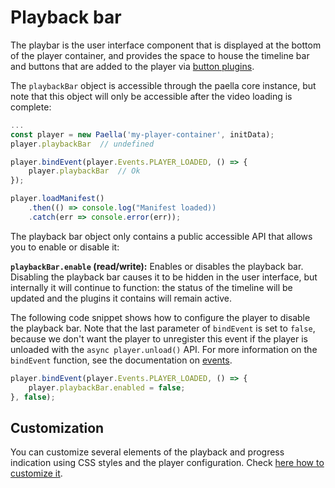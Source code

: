 # Playback bar

The playbar is the user interface component that is displayed at the bottom of the player container, and provides the space to house the timeline bar and buttons that are added to the player via [button plugins](button_plugin.md).

The `playbackBar` object is accessible through the paella core instance, but note that this object will only be accessible after the video loading is complete:

```js
...
const player = new Paella('my-player-container', initData);
player.playbackBar  // undefined

player.bindEvent(player.Events.PLAYER_LOADED, () => {
    player.playbackBar  // Ok
});

player.loadManifest()
    .then(() => console.log("Manifest loaded))
    .catch(err => console.error(err));
```

The playback bar object only contains a public accessible API that allows you to enable or disable it:

**`playbackBar.enable` (read/write):** Enables or disables the playback bar. Disabling the playback bar causes it to be hidden in the user interface, but internally it will continue to function: the status of the timeline will be updated and the plugins it contains will remain active.

The following code snippet shows how to configure the player to disable the playback bar. Note that the last parameter of `bindEvent` is set to `false`, because we don't want the player to unregister this event if the player is unloaded with the `async player.unload()` API. For more information on the `bindEvent` function, see the documentation on [events](events.md).

```js
player.bindEvent(player.Events.PLAYER_LOADED, () => {
    player.playbackBar.enabled = false;
}, false);
```

## Customization

You can customize several elements of the playback and progress indication using CSS styles and the player configuration. Check [here how to customize it](progress_indicator_customization.md).

